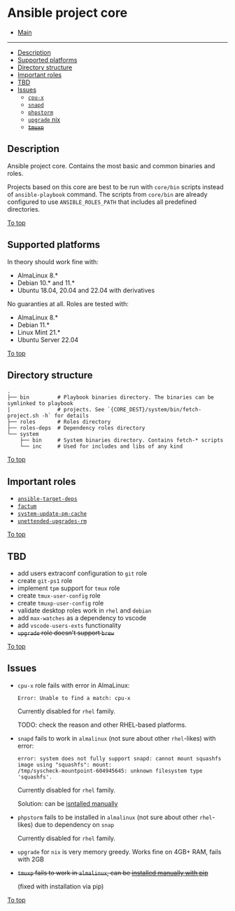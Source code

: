 # <a id="top"></a>Ansible project core

* [Main](../readme.md)
---
* [Description](#description)
* [Supported platforms](#supported-platforms)
* [Directory structure](#directory-structure)
* [Important roles](#important-roles)
* [TBD](#tbd)
* [Issues](#issues)
  * [`cpu-x`](#issues-cpu-x)
  * [`snapd`](#issues-snapd)
  * [`phpstorm`](#issues-phpstorm)
  * [`upgrade` nix](#issues-upgrade-nix)
  * ~~[`tmuxp`](#issues-tmuxp)~~

## Description

Ansible project core. Contains the most basic and common binaries and roles.

Projects based on this core are best to be run with `core/bin` scripts instead of `ansible-playbook` command. The scripts from `core/bin` are already configured to use `ANSIBLE_ROLES_PATH` that includes all predefined directories.

[To top]

## Supported platforms

In theory should work fine with:

* AlmaLinux 8.*
* Debian 10.* and 11.*
* Ubuntu 18.04, 20.04 and 22.04 with derivatives

No guaranties at all. Roles are tested with:

* AlmaLinux 8.*
* Debian 11.*
* Linux Mint 21.*
* Ubuntu Server 22.04

[To top]

## Directory structure

```
.
├── bin         # Playbook binaries directory. The binaries can be symlinked to playbook
|               # projects. See `{CORE_DEST}/system/bin/fetch-project.sh -h` for details
├── roles       # Roles directory
├── roles-deps  # Dependency roles directory
└── system
    ├── bin     # System binaries directory. Contains fetch-* scripts
    └── inc     # Used for includes and libs of any kind
```

[To top]

## Important roles

* [`ansible-target-deps`](roles/ansible-target-deps/readme.md)
* [`factum`](roles/factum/readme.md)
* [`system-update-pm-cache`](roles/system-update-pm-cache/readme.md)
* [`unettended-upgrades-rm`](roles/unettended-upgrades-rm/readme.md)

[To top]

## TBD

* add users extraconf configuration to `git` role
* create `git-ps1` role
* implement `tpm` support for `tmux` role
* create `tmux-user-config` role
* create `tmuxp-user-config` role
* validate desktop roles work in `rhel` and `debian`
* add `max-watches` as a dependency to vscode
* add `vscode-users-exts` functionality
* ~~`upgrade` role doesn't support `brew`~~

[To top]

## Issues

* <a id="issues-cpu-x"></a>`cpu-x` role fails with error in AlmaLinux:

  ```
  Error: Unable to find a match: cpu-x
  ```

  Currently disabled for `rhel` family.
  
  TODO: check the reason and other RHEL-based platforms.
* <a id="issues-snapd"></a>`snapd` fails to work in `almalinux` (not sure about other `rhel`-likes) with error:

  ```
  error: system does not fully support snapd: cannot mount squashfs image using "squashfs": mount:
  /tmp/syscheck-mountpoint-604945645: unknown filesystem type 'squashfs'.
  ```

  Currently disabled for `rhel` family.

  Solution: can be [isntalled manually](https://www.jetbrains.com/phpstorm/download/#section=linux)
* <a id="issues-phpstorm"></a>`phpstorm` fails to be installed in `almalinux` (not sure about other `rhel`-likes) due to dependency on `snap`

  Currently disabled for `rhel` family.
* <a id="issues-upgrade-nix"></a>`upgrade` for `nix` is very memory greedy. Works fine on 4GB+ RAM, fails with 2GB
* ~~<a id="issues-tmuxp"></a>`tmuxp` fails to work in `almalinux`, can be [installed manually with pip](https://github.com/tmux-python/tmuxp#installation)~~

  (fixed with installation via pip)

[To top]

[To top]: #top
